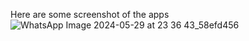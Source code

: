 Here are some screenshot of the apps
![WhatsApp Image 2024-05-29 at 23 36 43_58efd456](https://github.com/ikkoo148/QuizApp/assets/127342128/fe243e80-cef0-495f-83df-bc65f7cbd8c6)
